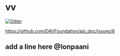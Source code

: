 # vv

[![Gitter](https://badges.gitter.im/repo.svg)](https://app.gitter.im/#/room/!fopQaELIbMGIwdwYRu:gitter.im)

https://github.com/DAVFoundation/api_doc/issues/6


## add a line here @Ionpaani
